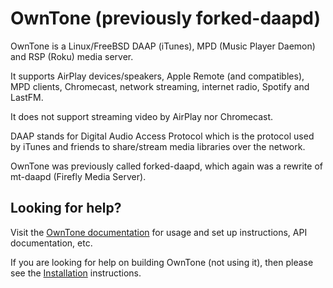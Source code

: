 # OwnTone (previously forked-daapd)

OwnTone is a Linux/FreeBSD DAAP (iTunes), MPD (Music Player Daemon) and
RSP (Roku) media server.

It supports AirPlay devices/speakers, Apple Remote (and compatibles),
MPD clients, Chromecast, network streaming, internet radio, Spotify and LastFM.

It does not support streaming video by AirPlay nor Chromecast.

DAAP stands for Digital Audio Access Protocol which is the protocol used
by iTunes and friends to share/stream media libraries over the network.

OwnTone was previously called forked-daapd, which again was a rewrite of
mt-daapd (Firefly Media Server).


## Looking for help?

Visit the [OwnTone documentation](https://owntone.github.io/owntone-server/) for
usage and set up instructions, API documentation, etc.

If you are looking for help on building OwnTone (not using it), then
please see the [Installation](https://owntone.github.io/owntone-server/installation/)
instructions.

